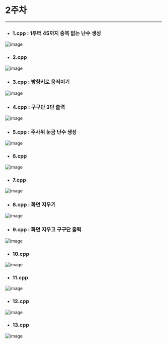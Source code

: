 # 2주차

---

- ### 1.cpp : 1부터 45까지 중복 없는 난수 생성
![image](https://github.com/user-attachments/assets/2676b27f-261e-4567-9d28-f24be1e1c35c)

- ### 2.cpp
![image](https://github.com/user-attachments/assets/324bf2e9-21e6-43df-b5d5-460b9705398e)

- ### 3.cpp : 방향키로 움직이기
![image](https://github.com/user-attachments/assets/4e5279a9-ddc7-41be-9a2b-a1ae6ed7c6ed)

- ### 4.cpp : 구구단 3단 출력
![image](https://github.com/user-attachments/assets/c0e874df-a89e-468b-95a7-ee8404a602dd)

- ### 5.cpp : 주사위 눈금 난수 생성
![image](https://github.com/user-attachments/assets/daa2b5df-d57a-40cb-9658-beae9eee1ce6)

- ### 6.cpp
![image](https://github.com/user-attachments/assets/f19605e7-9cf1-4cbe-835f-335a9bf84c05)

- ### 7.cpp
![image](https://github.com/user-attachments/assets/d464330c-899c-453e-b2e8-ad9644a141cb)

- ### 8.cpp : 화면 지우기
![image](https://github.com/user-attachments/assets/e6318206-6cf3-465e-9ad0-97eeb72b93cd)

- ### 9.cpp : 화면 지우고 구구단 출력
![image](https://github.com/user-attachments/assets/fb6efae0-7fa4-486a-a360-e761bacdd58b)

- ### 10.cpp
![image](https://github.com/user-attachments/assets/803a2187-e280-47f9-9bc0-249b12979bdb)

- ### 11.cpp
![image](https://github.com/user-attachments/assets/a9195e40-a6ec-4f1c-b40a-a4c9cd4529de)

- ### 12.cpp
![image](https://github.com/user-attachments/assets/db931c2c-ff92-4073-93e5-7c30fa378ce1)

- ### 13.cpp
![image](https://github.com/user-attachments/assets/8326bb57-f373-4313-bc51-5049e48d487d)